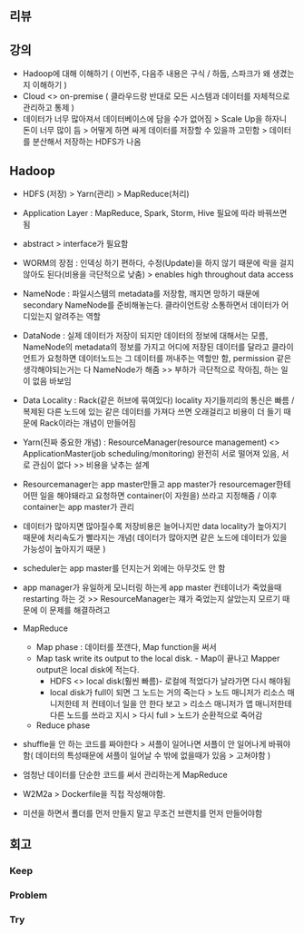 ## 리뷰

## 강의
- Hadoop에 대해 이해하기 ( 이번주, 다음주 내용은 구식 / 하둡, 스파크가 왜 생겼는지 이해하기 )
- Cloud <> on-premise ( 클라우드랑 반대로 모든 시스템과 데이터를 자체적으로 관리하고 통제 )
- 데이터가 너무 많아져서 데이터베이스에 담을 수가 없어짐 > Scale Up을 하자니 돈이 너무 많이 듬 > 어떻게 하면 싸게 데이터를 저장할 수 있을까 고민함 > 데이터를 분산해서 저장하는 HDFS가 나옴

## Hadoop
- HDFS (저장) > Yarn(관리) > MapReduce(처리)
- Application Layer : MapReduce, Spark, Storm, Hive 필요에 따라 바꿔쓰면 됨
- abstract > interface가 필요함
- WORM의 장점 : 인덱싱 하기 편하다, 수정(Update)을 하지 않기 때문에 락을 걸지 않아도 된다(비용을 극단적으로 낮춤) > enables high throughout data access
- NameNode : 파일시스템의 metadata를 저장함, 깨지면 망하기 때문에 secondary NameNode를 준비해놓는다. 클라이언트랑 소통하면서 데이터가 어디있는지 알려주는 역할
- DataNode : 실제 데이터가 저장이 되지만 데이터의 정보에 대해서는 모름, NameNode의 metadata의 정보를 가지고 어디에 저장된 데이터를 달라고 클라이언트가 요청하면 데이터노드는 그 데이터를 꺼내주는 역할만 함, permission 같은 생각해야되는거는 다 NameNode가 해줌 >> 부하가 극단적으로 작아짐, 하는 일이 없음 바보임
- Data Locality : Rack(같은 허브에 묶여있다) locality 자기들끼리의 통신은 빠름 / 복제된 다른 노드에 있는 같은 데이터를 가져다 쓰면 오래걸리고 비용이 더 들기 때문에 Rack이라는 개념이 만들어짐
- Yarn(진짜 중요한 개념) : ResourceManager(resource management) <> ApplicationMaster(job scheduling/monitoring) 완전히 서로 떨어져 있음, 서로 관심이 없다 >> 비용을 낮추는 설계
- Resourcemanager는 app master만들고 app master가 resourcemager한테 어떤 일을 해야돼라고 요청하면 container(이 자원을) 쓰라고 지정해줌 / 이후 container는 app master가 관리
- 데이터가 많아지면 많아질수록 저장비용은 늘어나지만 data locality가 높아지기 때문에 처리속도가 빨라지는 개념( 데이터가 많아지면 같은 노드에 데이터가 있을 가능성이 높아지기 때문 )
- scheduler는 app master를 던지는거 외에는 아무것도 안 함
- app manager가 유일하게 모니터링 하는게 app master 컨테이너가 죽었을때 restarting 하는 것 >> ResourceManager는 쟤가 죽었는지 살았는지 모르기 때문에 이 문제를 해결하려고
- MapReduce
  - Map phase : 데이터를 쪼갠다, Map function을 써서  
  - Map task write its output to the local disk. - Map이 끝나고 Mapper output은 local disk에 적는다.
    - HDFS <> local disk(훨씬 빠름)- 로컬에 적었다가 날라가면 다시 해야됨
    - local disk가 full이 되면 그 노드는 거의 죽는다 > 노드 매니저가 리소스 매니저한테 저 컨테이너 일을 안 한다 보고 > 리소스 매니저가 앱 매니저한테 다른 노드를 쓰라고 지시 > 다시 full > 노드가 순환적으로 죽어감
  - Reduce phase
- shuffle을 안 하는 코드를 짜야한다 > 셔플이 일어나면 셔플이 안 일어나게 바꿔야함( 데이터의 특성때문에 셔플이 일어날 수 밖에 없을때가 있음 > 고쳐야함 )
- 엄청난 데이터를 단순한 코드를 써서 관리하는게 MapReduce

- W2M2a > Dockerfile을 직접 작성해야함.
- 미션을 하면서 폴더를 먼저 만들지 말고 무조건 브랜치를 먼저 만들어야함

## 회고
  
### Keep


### Problem


### Try

